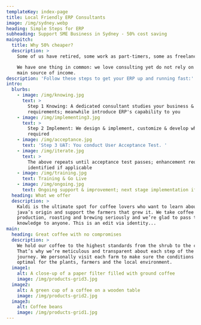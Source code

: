 ```yaml
---
templateKey: index-page
title: Local Friendly ERP Consultants
image: /img/sydney.webp
heading: Simple Steps for ERP
subheading: Support SME Business in Sydney - 50% cost saving
mainpitch:
  title: Why 50% cheaper?
  description: >
    Some of us have retired, some work as part-timers, some as freelancers...

    We have one thing in common: we love consulting yet do not rely on it as
    main source of income.
description: 'Follow these steps to get your ERP up and running fast:'
intro:
  blurbs:
    - image: /img/knowing.jpg
      text: >
        Step 1 Knowing: A dedicated consultant studies your business &
        requirements; meanwhile introduce ERP's capability to you
    - image: /img/implementing3.jpg
      text: >
        Step 2 Implement: We design & implement, customize & develop when
        required
    - image: /img/acceptance.jpg
      text: 'Step 3 UAT: You conduct User Acceptance Test. '
    - image: /img/iterate.jpg
      text: >
        The above repeats until acceptance test passes; enhancement requirements
        identified if applicable
    - image: /img/training.jpg
      text: Training & Go Live
    - image: /img/ongoing.jpg
      text: Ongoing support & improvement; next stage implementation if applicable
  heading: What we offer
  description: >
    Kaldi is the ultimate spot for coffee lovers who want to learn about their
    java’s origin and support the farmers that grew it. We take coffee
    production, roasting and brewing seriously and we’re glad to pass that
    knowledge to anyone. This is an edit via identity...
main:
  heading: Great coffee with no compromises
  description: >
    We hold our coffee to the highest standards from the shrub to the cup.
    That’s why we’re meticulous and transparent about each step of the coffee’s
    journey. We personally visit each farm to make sure the conditions are
    optimal for the plants, farmers and the local environment.
  image1:
    alt: A close-up of a paper filter filled with ground coffee
    image: /img/products-grid3.jpg
  image2:
    alt: A green cup of a coffee on a wooden table
    image: /img/products-grid2.jpg
  image3:
    alt: Coffee beans
    image: /img/products-grid1.jpg
---
```


